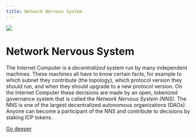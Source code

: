 ```yaml
---
title: Network Nervous System
---
```


![](/img/how-it-works/network-nervous-system-nns.600x300.jpg)

# Network Nervous System

The Internet Computer is a *decentralized* system run by many independent machines. These machines all have to know certain facts, for example to which subnet they contribute (the topology), which protocol version they should run, and when they should upgrade to a new protocol version. On the Internet Computer these decisions are made by an open, tokenized governance system that is called the *Network Nervous System (NNS)*. The NNS is one of the largest decentralized autonomous organizations (DAOs). Anyone can become a participant of the NNS and contribute to decisions by staking ICP tokens.

[Go deeper](/nns/)
